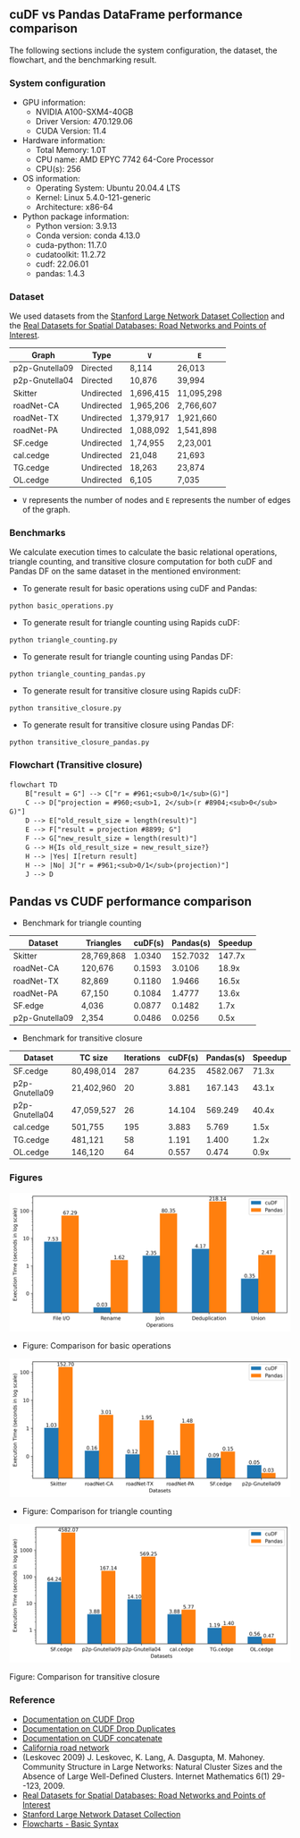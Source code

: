 ## cuDF vs Pandas DataFrame performance comparison

The following sections include the system configuration, the dataset, the
flowchart, and the benchmarking result.

### System configuration

- GPU information:
    - NVIDIA A100-SXM4-40GB
    - Driver Version: 470.129.06
    - CUDA Version: 11.4
- Hardware information:
    - Total Memory: 1.0T
    - CPU name: AMD EPYC 7742 64-Core Processor
    - CPU(s): 256
- OS information:
    - Operating System: Ubuntu 20.04.4 LTS
    - Kernel: Linux 5.4.0-121-generic
    - Architecture: x86-64
- Python package information:
    - Python version: 3.9.13
    - Conda version: conda 4.13.0
    - cuda-python: 11.7.0
    - cudatoolkit: 11.2.72
    - cudf: 22.06.01
    - pandas: 1.4.3

### Dataset

We used datasets from
the [Stanford Large Network Dataset Collection](https://snap.stanford.edu/data/index.html) and the [Real Datasets for Spatial Databases: Road Networks and Points of Interest](https://www.cs.utah.edu/~lifeifei/SpatialDataset.htm).


| Graph          | Type       | `V`       | `E`        | 
|----------------|------------|-----------|------------|
| p2p-Gnutella09 | Directed   | 8,114     | 26,013     |
| p2p-Gnutella04 | Directed   | 10,876    | 39,994     |
| Skitter        | Undirected | 1,696,415 | 11,095,298 |
| roadNet-CA     | Undirected | 1,965,206 | 2,766,607  |
| roadNet-TX     | Undirected | 1,379,917 | 1,921,660  |
| roadNet-PA     | Undirected | 1,088,092 | 1,541,898  |
| SF.cedge       | Undirected | 1,74,955  | 2,23,001   |
| cal.cedge      | Undirected | 21,048    | 21,693     |
| TG.cedge       | Undirected | 18,263    | 23,874     |
| OL.cedge       | Undirected | 6,105     | 7,035      |

- `V` represents the number of nodes and `E` represents the number of edges of the graph.

### Benchmarks

We calculate execution times to calculate the basic relational operations, triangle counting, and transitive closure computation for both cuDF and
Pandas DF on the same dataset in the mentioned environment:

- To generate result for basic operations using cuDF and Pandas:

```commandline
python basic_operations.py
```

- To generate result for triangle counting using Rapids cuDF:

```commandline
python triangle_counting.py
```

- To generate result for triangle counting using Pandas DF:

```commandline
python triangle_counting_pandas.py
```

- To generate result for transitive closure using Rapids cuDF:

```commandline
python transitive_closure.py
```

- To generate result for transitive closure using Pandas DF:

```commandline
python transitive_closure_pandas.py
```

### Flowchart (Transitive closure)

```mermaid
flowchart TD
    B["result = G"] --> C["r = #961;<sub>0/1</sub>(G)"]
    C --> D["projection = #960;<sub>1, 2</sub>(r #8904;<sub>0</sub> G)"]
    D --> E["old_result_size = length(result)"]
    E --> F["result = projection #8899; G"]
    F --> G["new_result_size = length(result)"]
    G --> H{Is old_result_size = new_result_size?}
    H --> |Yes| I[return result]
    H --> |No| J["r = #961;<sub>0/1</sub>(projection)"]
    J --> D
```

## Pandas vs CUDF performance comparison

- Benchmark for triangle counting

| Dataset        | Triangles    | cuDF(s)    | Pandas(s)    | Speedup   |
|----------------|--------------|------------|--------------|-----------|
| Skitter        | 28,769,868   | 1.0340     | 152.7032     | 147.7x    |
| roadNet-CA     | 120,676      | 0.1593     | 3.0106       | 18.9x     |
| roadNet-TX     | 82,869       | 0.1180     | 1.9466       | 16.5x     |
| roadNet-PA     | 67,150       | 0.1084     | 1.4777       | 13.6x     |
| SF.edge        | 4,036        | 0.0877     | 0.1482       | 1.7x      |
| p2p-Gnutella09 | 2,354        | 0.0486     | 0.0256       | 0.5x      |


- Benchmark for transitive closure

| Dataset        | TC size    | Iterations    | cuDF(s)    | Pandas(s)   | Speedup   |
|----------------|------------|---------------|------------|-------------|-----------|
| SF.cedge       | 80,498,014 | 287           | 64.235     | 4582.067    | 71.3x     |
| p2p-Gnutella09 | 21,402,960 | 20            | 3.881      | 167.143     | 43.1x     |
| p2p-Gnutella04 | 47,059,527 | 26            | 14.104     | 569.249     | 40.4x     |
| cal.cedge      | 501,755    | 195           | 3.883      | 5.769       | 1.5x      |
| TG.cedge       | 481,121    | 58            | 1.191      | 1.400       | 1.2x      |
| OL.cedge       | 146,120    | 64            | 0.557      | 0.474       | 0.9x      |

### Figures

![alt performance comparisions](screenshots/basic_operations.png)

- Figure: Comparison for basic operations


![alt triangle counting](screenshots/triangle_counting.png)

- Figure: Comparison for triangle counting

![alt performance comparison](screenshots/tc.png)

Figure: Comparison for transitive closure


### Reference

- [Documentation on CUDF Drop](https://docs.rapids.ai/api/cudf/nightly/api_docs/api/cudf.DataFrame.drop.html)
- [Documentation on CUDF Drop Duplicates](https://docs.rapids.ai/api/cudf/stable/api_docs/api/cudf.DataFrame.drop_duplicates.html?highlight=duplicate#cudf.DataFrame.drop_duplicates)
- [Documentation on CUDF concatenate](https://docs.rapids.ai/api/cudf/stable/api_docs/api/cudf.concat.html?highlight=concat#cudf.concat)
- [California road network](https://snap.stanford.edu/data/roadNet-CA.html)
- (Leskovec 2009) J. Leskovec, K. Lang, A. Dasgupta, M. Mahoney. Community
  Structure in Large Networks: Natural Cluster Sizes and the Absence of Large
  Well-Defined Clusters. Internet Mathematics 6(1) 29--123, 2009.
- [Real Datasets for Spatial Databases: Road Networks and Points of Interest](https://www.cs.utah.edu/~lifeifei/SpatialDataset.htm)
- [Stanford Large Network Dataset Collection](https://snap.stanford.edu/data/index.html)
- [Flowcharts - Basic Syntax](https://mermaid-js.github.io/mermaid/#/flowchart)
